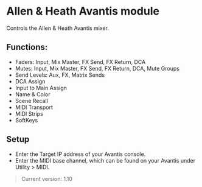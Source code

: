 # Allen & Heath Avantis module

Controls the Allen & Heath Avantis mixer.

## Functions:

- Faders: Input, Mix Master, FX Send, FX Return, DCA
- Mutes: Input, Mix Master, FX Send, FX Return, DCA, Mute Groups
- Send Levels: Aux, FX, Matrix Sends
- DCA Assign
- Input to Main Assign
- Name & Color
- Scene Recall
- MIDI Transport
- MIDI Strips
- SoftKeys

## Setup

- Enter the Target IP address of your Avantis console.
- Enter the MIDI base channel, which can be found on your Avantis under Utility > MIDI.

> Current version: 1.10
